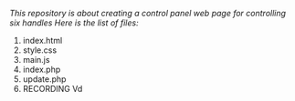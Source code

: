 *This repository is about creating a control panel web page for controlling six handles*
*Here is the list of files:*
1. index.html 
2. style.css
3. main.js
4. index.php
5. update.php
6. RECORDING Vd


